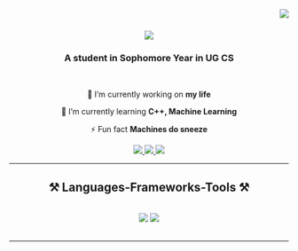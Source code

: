 <img align="right" src="https://visitor-badge.laobi.icu/badge?page_id=notstrange13.notstrange13" />

<h1 align="center">
    <img src="https://readme-typing-svg.herokuapp.com/?font=Righteous&size=35&center=true&vCenter=true&width=500&height=70&duration=4000&lines=Hi+There!+👋;+I'm+Shibasis+Panda!;" />
</h1>

<h3 align="center">A student in Sophomore Year in UG CS</h3>

<br/>

<div align="center">
 
 🔭 I’m currently working on **my life**
 
 🌱 I’m currently learning **C++, Machine Learning**

⚡ Fun fact **Machines do sneeze**

 </div>
 
<div align="center"> 
  <a href="mailto:mailtoshibasis13@gmail.com">
    <img src="https://img.shields.io/badge/Gmail-333333?style=for-the-badge&logo=gmail&logoColor=red" />
  </a>
  <a href="https://linkedin.com/in/shibasis-panda" target="_blank">
    <img src="https://img.shields.io/badge/LinkedIn-0077B5?style=for-the-badge&logo=linkedin&logoColor=white" target="_blank" />
  </a>
  <a href=" " target="_blank">
     <img src="https://img.shields.io/badge/Portfolio-FF5722?style=for-the-badge&logo=todoist&logoColor=white" target="_blank" /> <!-- sqlite, safari, google-chrome are other good icon options -->
  </a>
</div>

 <hr/>
 
<h2 align="center">⚒️ Languages-Frameworks-Tools ⚒️</h2>
<br/>
<div align="center">
    <img src="https://skillicons.dev/icons?i=html,css,vscode,github,figma,git" />
    <img src="https://skillicons.dev/icons?i=python,c,java,cpp" /><br>
</div>

<br/>
<hr/>
